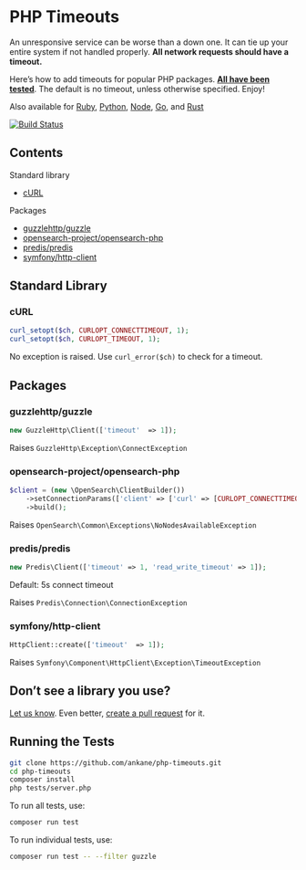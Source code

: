 # PHP Timeouts

An unresponsive service can be worse than a down one. It can tie up your entire system if not handled properly. **All network requests should have a timeout.**

Here’s how to add timeouts for popular PHP packages. **[All have been tested](tests)**. The default is no timeout, unless otherwise specified. Enjoy!

Also available for [Ruby](https://github.com/ankane/the-ultimate-guide-to-ruby-timeouts), [Python](https://github.com/ankane/python-timeouts), [Node](https://github.com/ankane/node-timeouts), [Go](https://github.com/ankane/go-timeouts), and [Rust](https://github.com/ankane/rust-timeouts)

[![Build Status](https://github.com/ankane/php-timeouts/workflows/build/badge.svg?branch=master)](https://github.com/ankane/php-timeouts/actions)

## Contents

Standard library

- [cURL](#curl)

Packages

- [guzzlehttp/guzzle](#guzzlehttpguzzle)
- [opensearch-project/opensearch-php](#opensearch-projectopensearch-php)
- [predis/predis](#predispredis)
- [symfony/http-client](#symfonyhttp-client)

## Standard Library

### cURL

```php
curl_setopt($ch, CURLOPT_CONNECTTIMEOUT, 1);
curl_setopt($ch, CURLOPT_TIMEOUT, 1);
```

No exception is raised. Use `curl_error($ch)` to check for a timeout.

## Packages

### guzzlehttp/guzzle

```php
new GuzzleHttp\Client(['timeout'  => 1]);
```

Raises `GuzzleHttp\Exception\ConnectException`

### opensearch-project/opensearch-php

```php
$client = (new \OpenSearch\ClientBuilder())
    ->setConnectionParams(['client' => ['curl' => [CURLOPT_CONNECTTIMEOUT => 1, CURLOPT_TIMEOUT => 1]]])
    ->build();
```

Raises `OpenSearch\Common\Exceptions\NoNodesAvailableException`

### predis/predis

```php
new Predis\Client(['timeout' => 1, 'read_write_timeout' => 1]);
```

Default: 5s connect timeout

Raises `Predis\Connection\ConnectionException`

### symfony/http-client

```php
HttpClient::create(['timeout'  => 1]);
```

Raises `Symfony\Component\HttpClient\Exception\TimeoutException`

## Don’t see a library you use?

[Let us know](https://github.com/ankane/php-timeouts/issues/new). Even better, [create a pull request](https://github.com/ankane/php-timeouts/pulls) for it.

## Running the Tests

```sh
git clone https://github.com/ankane/php-timeouts.git
cd php-timeouts
composer install
php tests/server.php
```

To run all tests, use:

```sh
composer run test
```

To run individual tests, use:

```sh
composer run test -- --filter guzzle
```
